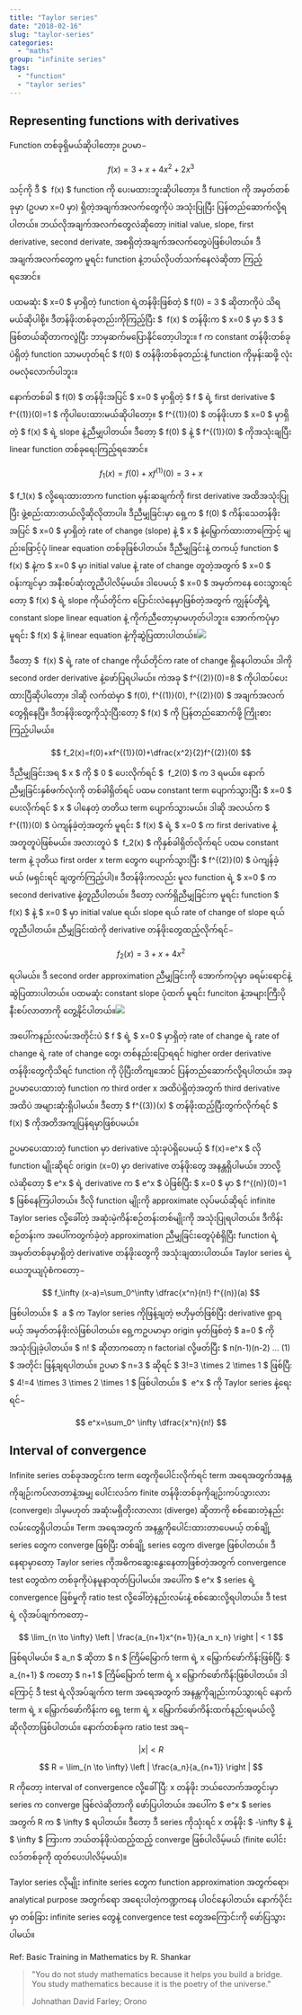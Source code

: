 ```yaml
---
title: "Taylor series"
date: "2018-02-16"
slug: "taylor-series"
categories:
  - "maths"
group: "infinite series"
tags:
  - "function"
  - "taylor series"
---
```


## Representing functions with derivatives

Function တစ်ခုရှိမယ်ဆိုပါတော့။ ဥပမာ−

$$
 f(x)=3+x+4x^2+2x^3
$$

သင့်ကို ဒီ $  f(x) $ function ကို ပေးမထားဘူးဆိုပါတော့။ ဒီ function ကို အမှတ်တစ်ခုမှာ (ဥပမာ x=0 မှာ) ရှိတဲ့အချက်အလက်တွေကိုပဲ အသုံးပြုပြီး ပြန်တည်ဆောက်လို့ရပါတယ်။ ဘယ်လိုအချက်အလက်တွေလဲဆိုတော့ initial value, slope, first derivative, second derivate, အစရှိတဲ့အချက်အလက်တွေပဲဖြစ်ပါတယ်။ ဒီအချက်အလက်တွေက မူရင်း function နဲ့ဘယ်လိုပတ်သက်နေလဲဆိုတာ ကြည့်ရအောင်။

ပထမဆုံး $ x=0 $ မှာရှိတဲ့ function ရဲ့တန်ဖိုးဖြစ်တဲ့ $ f(0) = 3 $ ဆိုတာကိုပဲ သိရမယ်ဆိုပါစို့။ ဒီတန်ဖိုးတစ်ခုတည်းကိုကြည့်ပြီး $  f(x) $ တန်ဖိုးက $ x=0 $ မှာ $ 3 $ ဖြစ်တယ်ဆိုတာကလွဲပြီး ဘာမှဆက်မပြောနိုင်တော့ပါဘူး။ f က constant တန်ဖိုးတစ်ခုပဲရှိတဲ့ function သာမဟုတ်ရင် $ f(0) $ တန်ဖိုးတစ်ခုတည်းနဲ့ function ကိုမှန်းဆဖို့ လုံးဝမလုံလောက်ပါဘူး။

နောက်တစ်ခါ $ f(0) $ တန်ဖိုးအပြင် $ x=0 $ မှာရှိတဲ့ $ f $ ရဲ့ first derivative $ f^{(1)}(0)=1 $ ကိုပါပေးထားမယ်ဆိုပါတော့။ $ f^{(1)}(0) $ တန်ဖိုးဟာ $ x=0 $ မှာရှိတဲ့ $ f(x) $ ရဲ့ slope နဲ့ညီမျှပါတယ်။ ဒီတော့ $ f(0) $ နဲ့ $ f^{(1)}(0) $ ကိုအသုံးချပြီး linear function တစ်ခုရေးကြည့်ရအောင်။

$$
 f_1(x)=f(0)+x f^{(1)}(0)=3+x
$$

$ f_1(x) $ လို့ရေးထားတာက function မှန်းဆချက်ကို first derivative အထိအသုံးပြုပြီး ဖွဲ့စည်းထားတယ်လို့ဆိုလိုတာပါ။ ဒီညီမျှခြင်းမှာ ရှေ့က $ f(0) $ ကိန်းသေတန်ဖိုးအပြင် $ x=0 $ မှာရှိတဲ့ rate of change (slope) နဲ့ $ x $ နဲ့မြှောက်ထားတာကြောင့် မျည်းဖြောင့်ပုံ linear equation တစ်ခုဖြစ်ပါတယ်။ ဒီညီမျှခြင်းနဲ့ တကယ့် function $ f(x) $ နဲ့က $ x=0 $ မှာ initial value နဲ့ rate of change တူတဲ့အတွက် $ x=0 $ ဝန်းကျင်မှာ အနီးစပ်ဆုံးတူညီပါလိမ့်မယ်။ ဒါပေမယ့် $ x=0 $ အမှတ်ကနေ ဝေးသွားရင်တော့ $ f(x) $ ရဲ့ slope ကိုယ်တိုင်က ပြောင်းလဲနေမှာဖြစ်တဲ့အတွက် ကျွန်ုပ်တို့ရဲ့ constant slope linear equation နဲ့ ကိုက်ညီတော့မှာမဟုတ်ပါဘူး။ အောက်ကပုံမှာ မူရင်း $ f(x) $ နဲ့ linear equation နဲ့ကိုဆွဲပြထားပါတယ်။![](images/Taylor-Series-1.png)

ဒီတော့ $  f(x) $ ရဲ့ rate of change ကိုယ်တိုင်က rate of change ရှိနေပါတယ်။ ဒါကို second order derivative နဲ့ဖော်ပြရပါမယ်။ ကဲအခု $ f^{(2)}(0)=8 $ ကိုပါထပ်ပေးထားပြီဆိုပါတော့။ ဒါဆို လက်ထဲမှာ $ f(0), f^{(1)}(0), f^{(2)}(0) $ အချက်အလက်တွေရှိနေပြီ။ ဒီတန်ဖိုးတွေကိုသုံးပြီးတော့ $ f(x) $ ကို ပြန်တည်ဆောက်ဖို့ ကြိုးစားကြည့်ပါမယ်။

$$
 f_2(x)=f(0)+xf^{(1)}(0)+\dfrac{x^2}{2}f^{(2)}(0)
$$

ဒီညီမျှခြင်းအရ $ x $ ကို $ 0 $ ပေးလိုက်ရင် $  f_2(0) $ က 3 ရမယ်။ နောက် ညီမျှခြင်းနှစ်ဖက်လုံးကို တစ်ခါရှိတ်ရင် ပထမ constant term ပျောက်သွားပြီး $ x=0 $ ပေးလိုက်ရင် $ x $ ပါနေတဲ့ တတိယ term ပျောက်သွားမယ်။ ဒါဆို အလယ်က $ f^{(1)}(0) $ ပဲကျန်ခဲ့တဲ့အတွက် မူရင်း $ f(x) $ ရဲ့ $ x=0 $ က first derivative နဲ့အတူတူပဲဖြစ်မယ်။ အလားတူပဲ $  f_2(x) $ ကိုနှစ်ခါရှိတ်လိုက်ရင် ပထမ constant term နဲ့ ဒုတိယ first order x term တွေက ပျောက်သွားပြီး $ f^{(2)}(0) $ ပဲကျန်ခဲ့မယ် (မရှင်းရင် ချတွက်ကြည့်ပါ)။ ဒီတန်ဖိုးကလည်း မူလ function ရဲ့ $ x=0 $ က second derivative နဲ့တူညီပါတယ်။ ဒီတော့ လက်ရှိညီမျှခြင်းက မူရင်း function $ f(x) $ နဲ့ $ x=0 $ မှာ initial value ရယ်၊ slope ရယ် rate of change of slope ရယ် တူညီပါတယ်။ ညီမျှခြင်းထဲကို derivative တန်ဖိုးတွေထည့်လိုက်ရင်−

$$
 f_2(x)=3+x+4x^2
$$

ရပါမယ်။ ဒီ second order approximation ညီမျှခြင်းကို အောက်ကပုံမှာ ခရမ်းရောင်နဲ့ဆွဲပြထားပါတယ်။ ပထမဆုံး constant slope ပုံထက် မူရင်း funciton နဲ့အများကြီးပိုနီးစပ်လာတာကို တွေ့နိုင်ပါတယ်။![](images/Taylor-Series-2-1.png)

အပေါ်ကနည်းလမ်းအတိုင်းပဲ $ f $ ရဲ့ $ x=0 $ မှာရှိတဲ့ rate of change ရဲ့ rate of change ရဲ့ rate of change တွေ၊ တစ်နည်းပြောရရင် higher order derivative တန်ဖိုးတွေကိုသိရင် function ကို ပိုပြီးတိကျအောင် ပြန်တည်ဆောက်လို့ရပါတယ်။ အခုဥပမာပေးထားတဲ့ function က third order x အထိပဲရှိတဲ့အတွက် third derivative အထိပဲ အများဆုံးရှိပါမယ်။ ဒီတော့ $ f^{(3)}(x) $ တန်ဖိုးထည့်ပြီးတွက်လိုက်ရင် $ f(x) $ ကိုအတိအကျပြန်ရမှာဖြစ်ပမယ်။

ဥပမာပေးထားတဲ့ function မှာ derivative သုံးခုပဲရှိပေမယ့် $ f(x)=e^x $ လို function မျိုးဆိုရင် origin (x=0) မှာ derivative တန်ဖိုးတွေ အနန္တရှိပါမယ်။ ဘာလို့လဲဆိုတော့ $ e^x $ ရဲ့ derivative က $ e^x $ ပဲဖြစ်ပြီး $ x=0 $ မှာ $ f^{(n)}(0)=1 $ ဖြစ်နေကြပါတယ်။ ဒီလို function မျိုးကို approximate လုပ်မယ်ဆိုရင် infinite Taylor series လို့ခေါ်တဲ့ အဆုံးမဲ့ကိန်းစဉ်တန်းတစ်မျိုးကို အသုံးပြုရပါတယ်။ ဒီကိန်းစဉ်တန်းက အပေါ်ကတွက်ခဲ့တဲ့ approximation ညီမျှခြင်းတွေပုံစံရှိပြီး function ရဲ့ အမှတ်တစ်ခုမှာရှိတဲ့ derivative တန်ဖိုးတွေကို အသုံးချထားပါတယ်။ Taylor series ရဲ့ ယေဘူယျပုံစံကတော့−

$$
  f_\infty (x-a)=\sum_0^\infty \dfrac{x^n}{n!} f^{(n)}(a)
$$

ဖြစ်ပါတယ်။ $  a $ က Taylor series ကိုဖြန့်ချတဲ့ ဗဟိုမှတ်ဖြစ်ပြီး derivative ရှာရမယ့် အမှတ်တန်ဖိုးလဲဖြစ်ပါတယ်။ ရှေ့ကဥပမာမှာ origin မှတ်ဖြစ်တဲ့ $ a=0 $ ကို အသုံးပြုခဲ့ပါတယ်။ $ n! $ ဆိုတာကတော့ n factorial လို့ဖတ်ပြီး $ n(n-1)(n-2) ... (1) $ အတိုင်း ဖြန့်ချရပါတယ်။ ဥပမာ $ n=3 $ ဆိုရင် $ 3!=3 \times 2 \times 1 $ ဖြစ်ပြီ: $ 4!=4 \times 3 \times 2 \times 1 $ ဖြစ်ပါတယ်။ $  e^x $ ကို Taylor series နဲ့ရေးရင်−

$$
 e^x=\sum_0^ \infty \dfrac{x^n}{n!}
$$

## Interval of convergence

Infinite series တစ်ခုအတွင်းက term တွေကိုပေါင်းလိုက်ရင် term အရေအတွက်အနန္တကိုချဉ်းကပ်လာတာနဲ့အမျှ ပေါင်းလဒ်က finite တန်ဖိုးတစ်ခုကိုချဉ်းကပ်သွားလား (converge)၊ ဒါမှမဟုတ် အဆုံးမရှိတိုးလာလား (diverge) ဆိုတာကို စစ်ဆေးတဲ့နည်းလမ်းတွေရှိပါတယ်။ Term အရေအတွက် အနန္တကိုပေါင်းထားတာပေမယ့် တစ်ချို့ series တွေက converge ဖြစ်ပြီး တစ်ချို့ series တွေက diverge ဖြစ်ပါတယ်။ ဒီနေရာမှာတော့ Taylor series ကိုအဓိကဆွေးနွေးနေတာဖြစ်တဲ့အတွက် convergence test တွေထဲက တစ်ခုကိုပဲနမူနာထုတ်ပြပါမယ်။ အပေါ်က $ e^x $ series ရဲ့ convergence ဖြစ်မှုကို ratio test လို့ခေါ်တဲ့နည်းလမ်းနဲ့ စစ်ဆေးလို့ရပါတယ်။ ဒီ test ရဲ့ လိုအပ်ချက်ကတော့−

$$
\lim_{n \to \infty} \left | \frac{a_{n+1}x^{n+1}}{a_n x_n} \right | < 1 
$$

ဖြစ်ရပါမယ်။ $ a_n $ ဆိုတာ $ n $ ကြိမ်မြောက် term ရဲ့ x မြှောက်ဖော်ကိန်းဖြစ်ပြီ: $ a_{n+1} $ ကတော့ $ n+1 $ ကြိမ်မြောက် term ရဲ့ x မြှောက်ဖော်ကိန်းဖြစ်ပါတယ်။ ဒါကြောင့် ဒီ test ရဲ့လိုအပ်ချက်က term အရေအတွက် အနန္တကိုချည်းကပ်သွားရင် နောက် term ရဲ့ x မြှောက်ဖော်ကိန်းက ရှေ့ term ရဲ့ x မြှောက်ဖော်ကိန်းထက်နည်းရမယ်လို့ ဆိုလိုတာဖြစ်ပါတယ်။ နောက်တစ်ခုက ratio test အရ−

$$
 \left | x \right | < R
$$

$$
 R = \lim_{n \to \infty} \left | \frac{a_n}{a_{n+1}} \right |
$$

R ကိုတော့ interval of convergence လို့ခေါ်ပြီ: x တန်ဖိုး ဘယ်လောက်အတွင်းမှာ series က converge ဖြစ်လဲဆိုတာကို ဖော်ပြပါတယ်။ အပေါ်က $ e^x $ series အတွက် R က $ \infty $ ရပါတယ်။ ဒီတော့ ဒီ series ကိုသုံးရင် x တန်ဖိုး $ -\infty $ နဲ့ $ \infty $ ကြားက ဘယ်တန်ဖိုးပဲထည့်ထည့် converge ဖြစ်ပါလိမ့်မယ် (finite ပေါင်းလဒ်တစ်ခုကို ထုတ်ပေးပါလိမ့်မယ်)။

Taylor series လိုမျိုး infinite series တွေက function approximation အတွက်ရော၊ analytical purpose အတွက်ရော အရေးပါတဲ့ကဏ္ဍကနေ ပါဝင်နေပါတယ်။ နောက်ပိုင်းမှာ တစ်ခြား infinite series တွေနဲ့ convergence test တွေအကြောင်းကို ဖော်ပြသွားပါမယ်။

Ref: Basic Training in Mathematics by R. Shankar

> "You do not study mathematics because it helps you build a bridge. You study mathematics because it is the poetry of the universe."
>
> Johnathan David Farley; Orono
